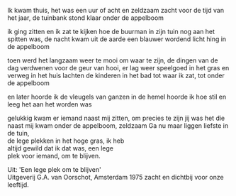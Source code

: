 Ik kwam thuis, het was
een uur of acht en zeldzaam
zacht voor de tijd van het jaar,
de tuinbank stond klaar
onder de appelboom

ik ging zitten en ik zat
te kijken hoe de buurman
in zijn tuin nog aan het spitten
was, de nacht kwam uit de aarde
een blauwer wordend licht hing
in de appelboom

toen werd het langzaam weer te mooi
om waar te zijn, de dingen
van de dag verdwenen voor de geur
van hooi, er lag weer speelgoed
in het gras en verweg in het huis
lachten de kinderen in het bad
tot waar ik zat, tot
onder de appelboom

en later hoorde ik de vleugels
van ganzen in de hemel
hoorde ik hoe stil en leeg
het aan het worden was

gelukkig kwam er iemand naast mij
zitten, om precies te zijn jij
was het die naast mij kwam
onder de appelboom, zeldzaam
Ga nu maar liggen liefste in de tuin,  
de lege plekken in het hoge gras, ik heb  
altijd gewild dat ik dat was, een lege  
plek voor iemand, om te blijven.

Uit: 'Een lege plek om te blijven'  
Uitgeverij G.A. van Oorschot, Amsterdam 1975  zacht en dichtbij
  voor onze leeftijd.